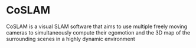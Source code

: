 CoSLAM
======

CoSLAM is a visual SLAM software that aims to use multiple freely moving cameras to simultaneously compute their egomotion and the 3D map of the surrounding scenes in a highly dynamic environment
